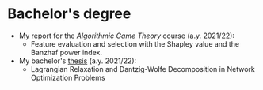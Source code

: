 # Bachelor's degree

- My [report](https://github.com/irenedovichi/Bachelor-s-degree/files/11248570/Seminario_TdG.pdf) for the _Algorithmic Game Theory_ course (a.y. 2021/22):
  - Feature evaluation and selection with the Shapley value and the Banzhaf power index.
- My bachelor's [thesis](https://github.com/irenedovichi/Bachelor-s-degree/files/11248668/Tesi_Triennale.pdf) (a.y. 2021/22):
  - Lagrangian Relaxation and Dantzig-Wolfe Decomposition in Network Optimization Problems
